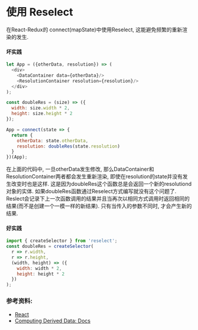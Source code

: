 # 使用 Reselect
在React-Redux的 connect(mapState)中使用Reselect, 这能避免频繁的重新渲染的发生.

#### 坏实践
```javascript
let App = ({otherData, resolution}) => (
  <div>
    <DataContainer data={otherData}/>
    <ResolutionContainer resolution={resolution}/>
  </div>
);

const doubleRes = (size) => ({
  width: size.width * 2,
  height: size.height * 2
});

App = connect(state => {
  return {
    otherData: state.otherData,
    resolution: doubleRes(state.resolution)
  }
})(App);
```

在上面的代码中, 一旦otherData发生修改, 那么DataContainer和ResolutionContainer两者都会发生重新渲染, 即使在resolution的state并没有发生改变时也是这样.
这是因为doubleRes这个函数总是会返回一个新的resolutiond对象的实体.
如果doubleRes函数通过Reselect方式编写就没有这个问题了. 
Reslect会记录下上一次函数调用的结果并且当再次以相同方式调用时返回相同的结果(而不是创建一个一模一样的新结果). 只有当传入的参数不同时, 才会产生新的结果.

#### 好实践
```javascript
import { createSelector } from 'reselect';
const doubleRes = createSelector(
  r => r.width,
  r => r.height,
  (width, height) => ({
    width: width * 2,
    height: height * 2
  })
);
```
### 参考资料:
- [React](https://medium.com/@esamatti/react-js-pure-render-performance-anti-pattern-fb88c101332f#.cz2ypc2ob)
- [Computing Derived Data: Docs](http://redux.js.org/docs/recipes/ComputingDerivedData.html)
